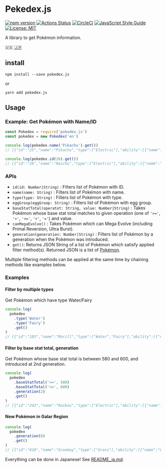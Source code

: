 # Pekedex.js

[![npm version](https://badge.fury.io/js/pokedex.js.svg)](https://badge.fury.io/js/pokedex.js)
[![Actions Status](https://github.com/ytakahashi/pokedex.js/workflows/Node%20CI/badge.svg)](https://github.com/ytakahashi/pokedex.js/actions)
[![CircleCI](https://circleci.com/gh/ytakahashi/pokedex.js.svg?style=shield&circle-token=7cf6f0c8b57b6a06542156647c3e2b9af3cae77e)](https://circleci.com/gh/ytakahashi/pokedex.js)
[![JavaScript Style Guide](https://img.shields.io/badge/code_style-standard-brightgreen.svg)](https://standardjs.com)
[![License: MIT](https://img.shields.io/badge/License-MIT-yellow.svg)](https://opensource.org/licenses/MIT)

A library to get Pokémon information.

:us: [:jp:](./README_ja.md)

## install

```shell
npm install --save pokedex.js
```

or

```shell
yarn add pokedex.js
```

## Usage

### Example: Get Pokémon with Name/ID

```node.js
const Pokedex = require('pokedex.js')
const pokedex = new Pokedex('en')

console.log(pokedex.name('Pikachu').get())
// [{"id":"25","name":"Pikachu","type":["Electric"],"ability":[{"name":"Static","hidden":false},{"name":"Lightning Rod","hidden":true}],"eggGroup":["Field","Fairy"],"baseStats":{"H":"35","A":"55","B":"40","C":"50","D":"50","S":"90"},"generation":1}]

console.log(pokedex.id(26).get())
// [{"id":"26","name":"Raichu","type":["Electric"],"ability":[{"name":"Static","hidden":false},{"name":"Lightning Rod","hidden":true}],"eggGroup":["Field","Fairy"],"baseStats":{"H":"60","A":"90","B":"55","C":"90","D":"80","S":"110"},"generation":1},{"id":"26","formName":"Alola Form","name":"Raichu","type":["Electric","Psychic"],"ability":[{"name":"Surge Surfer","hidden":false}],"eggGroup":["Field","Fairy"],"baseStats":{"H":"60","A":"85","B":"50","C":"95","D":"85","S":"110"},"generation":7}]

```

### APIs

- `id(id: Number|String)` : Filters list of Pokémon with ID.
- `name(name: String)` : Filters list of Pokémon with name.
- `type(type: String)` : Filters list of Pokémon with type.
- `eggGroup(eggGroop: String)` : Filters list of Pokémon with egg group.
- `baseStatTotal(operatot: String, value: Number|String)` : Takes Pokémon whose base stat total matches to given operation (one of `'>='`, `'>'`, `'<='`, `'<'`, `'='`) and value.
- `canMegaEvolve()` : Takes Pokémon which can Mega Evolve (including Primal Reversion, Ultra Burst).
- `generation(generation: Number|String)` : Filters list of Pokémon by a generation when the Pokémon was introduced.
- `get()`: Returns JSON String of a list of Pokémon which satisfy applied filter method(s). Returned JSON is a list of [Pokémon](./src/resources/schema.json).

Multiple filtering methods can be applied at the same time by chaining methods like examples below.  

### Examples

#### Filter by multiple types

Get Pokémon which have type Water/Fairy

```node.js
console.log(
  pokedex
    .type('Water')
    .type('Fairy')
    .get()
)
// [{"id":"183","name":"Marill","type":["Water","Fairy"],"ability":[{"name":"Thick Fat","hidden":false},{"name":"Huge Power","hidden":false},{"name":"Sap Sipper","hidden":true}],"eggGroup":["Water1","Fairy"],"baseStats":{"H":"70","A":"20","B":"50","C":"20","D":"50","S":"40"},"generation":2},{"id":"184","name":"Azumarill","type":["Water","Fairy"],"ability":[{"name":"Thick Fat","hidden":false},{"name":"Huge Power","hidden":false},{"name":"Sap Sipper","hidden":true}],"eggGroup":["Water1","Fairy"],"baseStats":{"H":"100","A":"50","B":"80","C":"60","D":"80","S":"50"},"generation":2},{"id":"730","name":"Primarina","type":["Water","Fairy"],"ability":[{"name":"Torrent","hidden":false},{"name":"Liquid Voice","hidden":true}],"eggGroup":["Water1","Field"],"baseStats":{"H":"80","A":"74","B":"74","C":"126","D":"116","S":"60"},"generation":7},{"id":"788","name":"Tapu Fini","type":["Water","Fairy"],"ability":[{"name":"Misty Surge","hidden":false},{"name":"Telepathy","hidden":true}],"eggGroup":["Undiscovered"],"baseStats":{"H":"70","A":"75","B":"115","C":"95","D":"130","S":"85"},"generation":7}]
```

#### Filter by base stat total, generation

Get Pokémon whose base stat total is between 580 and 600, and introduced at 2nd generation.

```node.js
console.log(
  pokedex
    .baseStatTotal('>=', 580)
    .baseStatTotal('<=', 600)
    .generation(2)
    .get()
)
// [{"id":"243","name":"Raikou","type":["Electric"],"ability":[{"name":"Pressure","hidden":false},{"name":"Inner Focus","hidden":true}],"eggGroup":["Undiscovered"],"baseStats":{"H":"90","A":"85","B":"75","C":"115","D":"100","S":"115"},"generation":2},{"id":"244","name":"Entei","type":["Fire"],"ability":[{"name":"Pressure","hidden":false},{"name":"Inner Focus","hidden":true}],"eggGroup":["Undiscovered"],"baseStats":{"H":"115","A":"115","B":"85","C":"90","D":"75","S":"100"},"generation":2},{"id":"245","name":"Suicine","type":["Water"],"ability":[{"name":"Pressure","hidden":false},{"name":"Inner Focus","hidden":true}],"eggGroup":["Undiscovered"],"baseStats":{"H":"100","A":"75","B":"115","C":"90","D":"115","S":"85"},"generation":2},{"id":"248","name":"Tyranitar","type":["Rock","Dark"],"ability":[{"name":"Sand Stream","hidden":false},{"name":"Unnerve","hidden":true}],"eggGroup":["Monster"],"baseStats":{"H":"100","A":"134","B":"110","C":"95","D":"100","S":"61"},"megaEvolution":[{"name":"Mega Tyranitar","type":["Rock","Dark"],"ability":[{"name":"Sand Stream","hidden":false}],"baseStats":{"H":"100","A":"164","B":"150","C":"95","D":"120","S":"71"}}],"generation":2},{"id":"251","name":"Celebi","type":["Psychic","Grass"],"ability":[{"name":"Natural Cure","hidden":false}],"eggGroup":["Undiscovered"],"baseStats":{"H":"100","A":"100","B":"100","C":"100","D":"100","S":"100"},"generation":2}]
```

#### New Pokémon in Galar Region

```node.js
console.log(
  pokedex
    .generation(8)
    .get()
)
// [{"id":"810","name":"Grookey","type":["Grass"],"ability":[{"name":"Overgrow","hidden":false},{"name":"Grassy Surge","hidden":true}],"eggGroup":["Field","Grass"],"baseStats":{"H":"50","A":"65","B":"50","C":"40","D":"40","S":"65"},"generation":8},{"id":"811","name":"Thwackey","type":["Grass"],"ability":[{"name":"Overgrow","hidden":false},{"name":"Grassy Surge","hidden":true}],"eggGroup":["Field","Grass"],"baseStats":{"H":"70","A":"85","B":"70","C":"55","D":"60","S":"80"},"generation":8},{"id":"812","name":"Rillaboom","type":["Grass"],"ability":[{"name":"Overgrow","hidden":false},{"name":"Grassy Surge","hidden":true}],"eggGroup":["Field","Grass"],"baseStats":{"H":"100","A":"125","B":"90","C":"60","D":"70","S":"85"},"generation":8},{"id":"813","name":"Scorbunny","type":["Fire"],"ability":[{"name":"Blaze","hidden":false},{"name":"Libero","hidden":true}],"eggGroup":["Field","Human-Like"],"baseStats":{"H":"50","A":"71","B":"40","C":"40","D":"40","S":"69"},"generation":8},{"id":"814","name":"Raboot","type":["Fire"],"ability":[{"name":"Blaze","hidden":false},{"name":"Libero","hidden":true}],"eggGroup":["Field","Human-Like"],"baseStats":{"H":"65","A":"86","B":"60","C":"55","D":"60","S":"94"},"generation":8},{"id":"815","name":"Cinderace","type":["Fire"],"ability":[{"name":"Blaze","hidden":false},{"name":"Libero","hidden":true}],"eggGroup":["Field","Human-Like"],"baseStats":{"H":"80","A":"116","B":"75","C":"65","D":"75","S":"119"},"generation":8},{"id":"816","name":"Sobble","type":["Water"],"ability":[{"name":"Torrent","hidden":false},{"name":"Sniper","hidden":true}],"eggGroup":["Water1","Field"],"baseStats":{"H":"50","A":"40","B":"40","C":"70","D":"40","S":"70"},"generation":8},{"id":"817","name":"Drizzile","type":["Water"],"ability":[{"name":"Torrent","hidden":false},{"name":"Sniper","hidden":true}],"eggGroup":["Water1","Field"],"baseStats":{"H":"65","A":"60","B":"55","C":"95","D":"55","S":"90"},"generation":8},{"id":"818","name":"Inteleon","type":["Water"],"ability":[{"name":"Torrent","hidden":false},{"name":"Sniper","hidden":true}],"eggGroup":["Water1","Field"],"baseStats":{"H":"70","A":"85","B":"65","C":"125","D":"65","S":"120"},"generation":8}, ... snip
```

Everything can be done in Japanese! See [README_ja.md](./README_ja.md).
